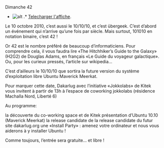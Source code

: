 
 Dimanche 42
* ![alt](https://raw.github.com/Dakarlug/site-datas/master/datas/banner1.png "") .*  [Telecharger l'affiche](https://raw.github.com/Dakarlug/site-datas/master/datas/pdf "").
    
      


Le 10 octobre 2010, c’est aussi le 10/10/10, et c’est übergeek. C’est d’abord un événement qui n’arrive qu’une fois par siècle. Mais surtout, 101010 en notation binaire, c’est 42 !


Or 42 est le nombre préféré de beaucoup d’informaticiens. Pour comprendre cela, il vous faudra lire «The Hitchhiker’s Guide to the Galaxy» (H2G2) de Douglas Adams, en français «Le Guide du voyageur galactique». Ou, pour les curieux pressés, l’article sur wikipedia…



C’est d’ailleurs le 10/10/10 que sortira la future version du système d’exploitation libre Ubuntu Maverick Meerkat.



Pour marquer cette date, Dakarlug avec l’initiative «Jokkolabs» de Kitek vous invitent à partir de 13h à l’espace de coworking jokkolabs (résidence Machalla Nord, Liberté 6)



Au programme:

la découverte du co-working space et de Kitek
présentation d’Ubuntu 10.10 (Maverick Meerkat)
la release candidate de la release candidate du futur site dakarlug.org
une «Install Party» : amenez votre ordinateur et nous vous aiderons à y installer Ubuntu !




Comme toujours, l’entrée sera gratuite… et libre !







    
    
    



    



    



    



    



    



 
    
     